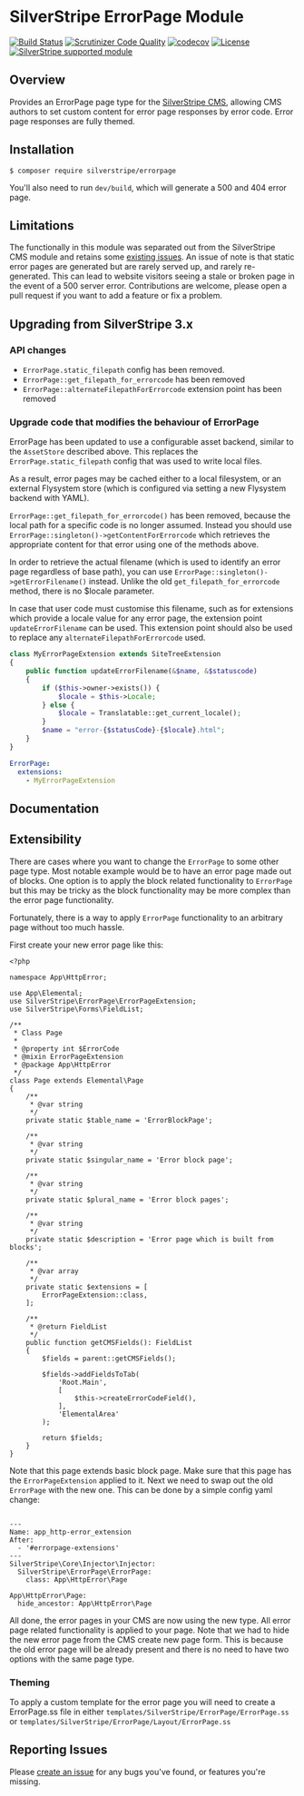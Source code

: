 # SilverStripe ErrorPage Module

[![Build Status](https://api.travis-ci.org/silverstripe/silverstripe-errorpage.svg?branch=master)](https://travis-ci.org/silverstripe/silverstripe-errorpage)
[![Scrutinizer Code Quality](https://scrutinizer-ci.com/g/silverstripe/silverstripe-errorpage/badges/quality-score.png?b=master)](https://scrutinizer-ci.com/g/silverstripe/silverstripe-errorpage/?branch=master)
[![codecov](https://codecov.io/gh/silverstripe/silverstripe-errorpage/branch/master/graph/badge.svg)](https://codecov.io/gh/silverstripe/silverstripe-errorpage)
[![License](https://poser.pugx.org/silverstripe/errorpage/license.svg)](https://github.com/silverstripe/silverstripe-errorpage#license)
[![SilverStripe supported module](https://img.shields.io/badge/silverstripe-supported-0071C4.svg)](https://www.silverstripe.org/software/addons/silverstripe-commercially-supported-module-list/)

## Overview

Provides an ErrorPage page type for the [SilverStripe CMS](https://github.com/silverstripe/silverstripe-cms), allowing CMS authors to set custom content for error page responses by error code. Error page responses are fully themed.

## Installation

```
$ composer require silverstripe/errorpage
```

You'll also need to run `dev/build`, which will generate a 500 and 404 error page.

## Limitations

The functionally in this module was separated out from the SilverStripe CMS module and retains some [existing issues](https://github.com/silverstripe/silverstripe-framework/issues/4149).
An issue of note is that static error pages are generated but are rarely served up, and rarely re-generated. This can lead to website visitors seeing a stale or broken page in the event of a 500 server error.
Contributions are welcome, please open a pull request if you want to add a feature or fix a problem.

## Upgrading from SilverStripe 3.x

### API changes

* `ErrorPage.static_filepath` config has been removed.
* `ErrorPage::get_filepath_for_errorcode` has been removed
* `ErrorPage::alternateFilepathForErrorcode` extension point has been removed

### Upgrade code that modifies the behaviour of ErrorPage

ErrorPage has been updated to use a configurable asset backend, similar to the `AssetStore` described above.
This replaces the `ErrorPage.static_filepath` config that was used to write local files.

As a result, error pages may be cached either to a local filesystem, or an external Flysystem store
(which is configured via setting a new Flysystem backend with YAML).

`ErrorPage::get_filepath_for_errorcode()` has been removed, because the local path for a specific code is
no longer assumed. Instead you should use `ErrorPage::singleton()->getContentForErrorcode` which retrieves the
appropriate content for that error using one of the methods above.

In order to retrieve the actual filename (which is used to identify an error page regardless of base
path), you can use `ErrorPage::singleton()->getErrorFilename()` instead. Unlike the old `get_filepath_for_errorcode`
method, there is no $locale parameter.

In case that user code must customise this filename, such as for extensions which provide a locale value
for any error page, the extension point `updateErrorFilename` can be used. This extension point should
also be used to replace any `alternateFilepathForErrorcode` used.

```php
class MyErrorPageExtension extends SiteTreeExtension
{
	public function updateErrorFilename(&$name, &$statuscode)
    {
		if ($this->owner->exists()) {
			$locale = $this->Locale;
		} else {
			$locale = Translatable::get_current_locale();
		}
		$name = "error-{$statusCode}-{$locale}.html";
	}
}
```

```yml
ErrorPage:
  extensions:
    - MyErrorPageExtension
```

## Documentation

## Extensibility

There are cases where you want to change the `ErrorPage` to some other page type.
Most notable example would be to have an error page made out of blocks.
One option is to apply the block related functionality to `ErrorPage` but this may be tricky as the block functionality may be more complex than the error page functionality.

Fortunately, there is a way to apply `ErrorPage` functionality to an arbitrary page without too much hassle.

First create your new error page like this:

```
<?php

namespace App\HttpError;

use App\Elemental;
use SilverStripe\ErrorPage\ErrorPageExtension;
use SilverStripe\Forms\FieldList;

/**
 * Class Page
 *
 * @property int $ErrorCode
 * @mixin ErrorPageExtension
 * @package App\HttpError
 */
class Page extends Elemental\Page
{
    /**
     * @var string
     */
    private static $table_name = 'ErrorBlockPage';

    /**
     * @var string
     */
    private static $singular_name = 'Error block page';

    /**
     * @var string
     */
    private static $plural_name = 'Error block pages';

    /**
     * @var string
     */
    private static $description = 'Error page which is built from blocks';

    /**
     * @var array
     */
    private static $extensions = [
        ErrorPageExtension::class,
    ];

    /**
     * @return FieldList
     */
    public function getCMSFields(): FieldList
    {
        $fields = parent::getCMSFields();

        $fields->addFieldsToTab(
            'Root.Main',
            [
                $this->createErrorCodeField(),
            ],
            'ElementalArea'
        );

        return $fields;
    }
}
```

Note that this page extends basic block page. Make sure that this page has the `ErrorPageExtension` applied to it.
Next we need to swap out the old `ErrorPage` with the new one. This can be done by a simple config yaml change:

```

---
Name: app_http-error_extension
After:
  - '#errorpage-extensions'
---
SilverStripe\Core\Injector\Injector:
  SilverStripe\ErrorPage\ErrorPage:
    class: App\HttpError\Page

App\HttpError\Page:
  hide_ancestor: App\HttpError\Page

```

All done, the error pages in your CMS are now using the new type. All error page related functionality is applied to your page.
Note that we had to hide the new error page from the CMS create new page form.
This is because the old error page will be already present and there is no need to have two options with the same page type.


### Theming
To apply a custom template for the error page you will need to create a ErrorPage.ss file in either `templates/SilverStripe/ErrorPage/ErrorPage.ss` or `templates/SilverStripe/ErrorPage/Layout/ErrorPage.ss`

## Reporting Issues

Please [create an issue](http://github.com/silverstripe/silverstripe-errorpage/issues) for any bugs you've found, or features you're missing.
